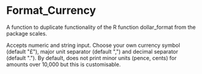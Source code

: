 # Format_Currency

A function to duplicate functionality of the R function dollar_format from the package scales.

Accepts numeric and string input. Choose your own currency symbol (default "£"), major unit separator (default ",") and decimal separator (default "."). By default, does not print minor units (pence, cents) for amounts over 10,000 but this is customisable.
